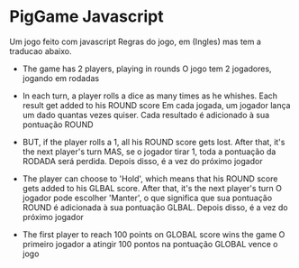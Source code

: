 # PigGame Javascript
Um jogo feito com javascript
Regras do jogo, em (Ingles) mas tem a traducao abaixo.
- The game has 2 players, playing in rounds
O jogo tem 2 jogadores, jogando em rodadas

- In each turn, a player rolls a dice as many times as he whishes. Each result get added to his ROUND score
Em cada jogada, um jogador lança um dado quantas vezes quiser. Cada resultado é adicionado à sua pontuação ROUND

- BUT, if the player rolls a 1, all his ROUND score gets lost. After that, it's the next player's turn
MAS, se o jogador tirar 1, toda a pontuação da RODADA será perdida. Depois disso, é a vez do próximo jogador

- The player can choose to 'Hold', which means that his ROUND score gets added to his GLBAL score. After that, it's the next player's turn
O jogador pode escolher 'Manter', o que significa que sua pontuação ROUND é adicionada à sua pontuação GLBAL. Depois disso, é a vez do próximo jogador

- The first player to reach 100 points on GLOBAL score wins the game
O primeiro jogador a atingir 100 pontos na pontuação GLOBAL vence o jogo
